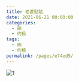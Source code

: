 ```yaml
---
title: 老婆贴贴
date: 2021-06-21 00:00:00
categories: 
  - 画
  - 约稿
tags: 
  - 画
  - 约稿
permalink: /pages/e74ed5/
---
```


![1](/img/bingzhenqishui/1.png)

<!-- more -->
